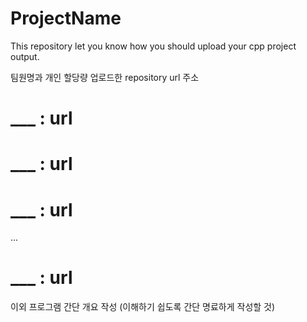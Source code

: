 # ProjectName
This repository let you know how you should upload your cpp project output.


팀원명과 개인 할당량 업로드한 repository url 주소
# ___ : url
# ___ : url 
# ___ : url
 ...
# ___ : url

이외 프로그램 간단 개요 작성 (이해하기 쉽도록 간단 명료하게 작성할 것)
